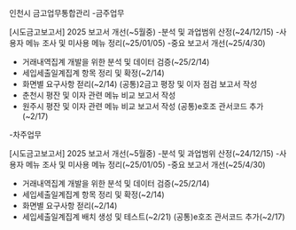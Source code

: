 인천시 금고업무통합관리
-금주업무

[시도금고보고서]
2025 보고서 개선(~5월중)
-분석 및 과업범위 산정(~24/12/15)
-사용자 메뉴 조사 및 미사용 메뉴 정리(~25/01/05)
-중요 보고서 개선(~25/4/30)
 * 거래내역집계 개발을 위한 분석 및 데이터 검증(~25/2/14)
 * 세입세출일계집계 항목 정리 및 확정(~2/14)
 * 화면별 요구사항 젇리(~2/14)
 (공통)2금고 평장 및 이자 점검 보고서 작성
 * 춘천시 평잔 및 이자 관련 메뉴 비교 보고서 작성
 * 원주시 평잔 및 이자 관련 메뉴 비교 보고서 작성
 (공통)e호조 관서코드 추가(~2/17)
   
-차주업무

[시도금고보고서]
2025 보고서 개선(~5월중)
-분석 및 과업범위 산정(~24/12/15)
-사용자 메뉴 조사 및 미사용 메뉴 정리(~25/01/05)
-중요 보고서 개선(~25/4/30)
 * 거래내역집계 개발을 위한 분석 및 데이터 검증(~25/2/14)
 * 세입세출일계집계 항목 정리 및 확정(~2/14)
 * 화면별 요구사항 젇리(~2/14)
 * 세입세출일계집계 배치 생성 및 테스트(~2/21)
(공통)e호조 관서코드 추가(~2/17)

